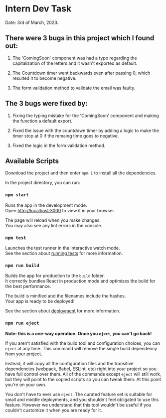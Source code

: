 # Intern Dev Task

Date: 3rd of March, 2023.


## There were 3 bugs in this project which I found out:

1. The 'ComingSoon' component was had a typo regarding the capitalization of the letters and it wasn't exported as default.

2. The Countdown timer went backwards even after passing 0, which resulted it to become negative. 

3. The form validation method to validate the email was faulty. 

## The 3 bugs were fixed by:

1. Fixing the typing mistake for the 'ComingSoon' component and making the function a default export.

2. Fixed the issue with the countdown timer by adding a logic to make the timer stop at 0 if the remaing time goes to negative. 

3. Fixed the logic in the form validation method. 




## Available Scripts

Download the project and then enter `npm i` to install all the dependencies.

In the project directory, you can run:

### `npm start`

Runs the app in the development mode.\
Open [http://localhost:3000](http://localhost:3000) to view it in your browser.

The page will reload when you make changes.\
You may also see any lint errors in the console.

### `npm test`

Launches the test runner in the interactive watch mode.\
See the section about [running tests](https://facebook.github.io/create-react-app/docs/running-tests) for more information.

### `npm run build`

Builds the app for production to the `build` folder.\
It correctly bundles React in production mode and optimizes the build for the best performance.

The build is minified and the filenames include the hashes.\
Your app is ready to be deployed!

See the section about [deployment](https://facebook.github.io/create-react-app/docs/deployment) for more information.

### `npm run eject`

**Note: this is a one-way operation. Once you `eject`, you can't go back!**

If you aren't satisfied with the build tool and configuration choices, you can `eject` at any time. This command will remove the single build dependency from your project.

Instead, it will copy all the configuration files and the transitive dependencies (webpack, Babel, ESLint, etc) right into your project so you have full control over them. All of the commands except `eject` will still work, but they will point to the copied scripts so you can tweak them. At this point you're on your own.

You don't have to ever use `eject`. The curated feature set is suitable for small and middle deployments, and you shouldn't feel obligated to use this feature. However we understand that this tool wouldn't be useful if you couldn't customize it when you are ready for it.
